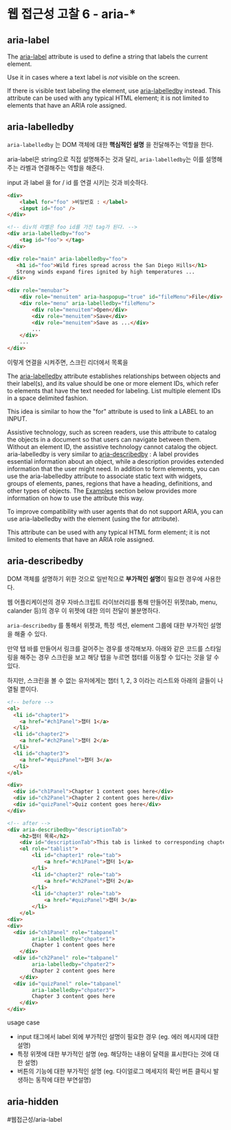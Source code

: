 # 웹 접근성 고찰 6 - aria-*

## aria-label


The  [aria-label](https://www.w3.org/TR/wai-aria/#aria-label)  attribute is used to define a string that labels the current element.

Use it in cases where a text label is *not* visible on the screen.

If there is visible text labeling the element, use  [aria-labelledby](https://developer.mozilla.org/en-US/docs/Web/Accessibility/ARIA/ARIA_Techniques/Using_the_aria-labelledby_attribute)  instead.
This attribute can be used with any typical HTML element; it is not limited to elements that have an ARIA role assigned.


## aria-labelledby

`aria-labelledby` 는  DOM 객체에 대한 **핵심적인 설명** 을 전달해주는 역할을 한다.

aria-label은 string으로 직접 설명해주는 것과 달리, `aria-labelledby`는 이를 설명해주는 라벨과 연결해주는 역할을 해준다.

input 과  label 을  for / id 를 연결 시키는 것과 비슷하다.


```html
<div>
	<label for="foo" >비밀번호 : </label>
	<input id="foo" />
</div>
```


```html
<!-- div의 라벨은 foo id를 가진 tag가 된다. -->
<div aria-labelledby="foo"> 
	<tag id="foo"> </tag>
</div>
```

```html
<div role="main" aria-labelledby="foo">
   <h1 id="foo">Wild fires spread across the San Diego Hills</h1>
   Strong winds expand fires ignited by high temperatures ...
</div>
```

```html
<div role="menubar">
    <div role="menuitem" aria-haspopup="true" id="fileMenu">File</div>
    <div role="menu" aria-labelledby="fileMenu">
        <div role="menuitem">Open</div>
        <div role="menuitem">Save</div>
        <div role="menuitem">Save as ...</div>
        ...
    </div>
    ...
</div>

```

이렇게 연결을 시켜주면, 스크린 리더에서 목록을

The  [aria-labelledby](https://www.w3.org/TR/wai-aria/#aria-labelledby)  attribute establishes relationships between objects and their label(s), and its value should be one or more element IDs, which refer to elements that have the text needed for labeling. List multiple element IDs in a space delimited fashion.

This idea is similar to how the "for" attribute is used to link a LABEL to an INPUT.


Assistive technology, such as screen readers, use this attribute to catalog the objects in a document so that users can navigate between them. Without an element ID, the assistive technology cannot catalog the object.
aria-labelledby is very similar to  [aria-describedby](https://developer.mozilla.org/en-US/docs/Web/Accessibility/ARIA/ARIA_Techniques/Using_the_aria-describedby_attribute) : A label provides essential information about an object, while a description provides extended information that the user might need.
In addition to form elements, you can use the aria-labelledby attribute to associate static text with widgets, groups of elements, panes, regions that have a heading, definitions, and other types of objects. The  [Examples](https://developer.mozilla.org/en-US/docs/Web/Accessibility/ARIA/ARIA_Techniques/Using_the_aria-labelledby_attribute#examples)  section below provides more information on how to use the attribute this way.

To improve compatibility with user agents that do not support ARIA, you can use aria-labelledby with the  [<label>](https://developer.mozilla.org/en-US/docs/Web/HTML/Element/label)  element (using the for attribute).

This attribute can be used with any typical HTML form element; it is not limited to elements that have an ARIA role assigned.


## aria-describedby

DOM 객체를 설명하기 위한 것으로 일반적으로 **부가적인 설명**이 필요한 경우에 사용한다.

웹 어플리케이션의 경우 자바스크립트 라이브러리를 통해 만들어진 위젯(tab, menu, calander 등)의 경우 이 위젯에 대한 의미 전달이 불분명하다.

`aria-describedby` 를 통해서 위젯과, 특정 섹션, element 그룹에 대한 부가적인 설명을 해줄 수 있다.

만약 탭 바를 만들어서 링크를 걸어주는 경우를 생각해보자.  아래와 같은 코드를 스타일링을 해주는 경우 스크린을 보고 해당 탭을 누르면 챕터를 이동할 수 있다는 것을 알 수 있다.

하지만, 스크린을 볼 수 없는 유저에게는 챕터 1, 2, 3 이라는 리스트와 아래의 글들이 나열될 뿐이다.

```html
<!-- before --> 
<ol>
  <li id="chapter1">
    <a href="#ch1Panel">챕터 1</a>
  </li>
  <li id="chapter2">
    <a href="#ch2Panel">챕터 2</a>
  </li>
  <li id="chapter3">
    <a href="#quizPanel">챕터 3</a>
  </li>
</ol>

<div>
  <div id="ch1Panel">Chapter 1 content goes here</div>
  <div id="ch2Panel">Chapter 2 content goes here</div>
  <div id="quizPanel">Quiz content goes here</div>
</div>

<!-- after -->
<div aria-describedby="descriptionTab"> 
	<h2>챕터 목록</h2>
	<div id="descriptionTab">This tab is linked to corresponding chapter<div> 
	<ol role="tablist">
  		<li id="chapter1" role="tab">
    		<a href="#ch1Panel">챕터 1</a>
  		</li>
  		<li id="chapter2" role="tab">
    		<a href="#ch2Panel">챕터 2</a>
 		</li>
 	 	<li id="chapter3" role="tab">
    		<a href="#quizPanel">챕터 3</a>
  		</li>
	</ol>
<div>
<div>
  <div id="ch1Panel" role="tabpanel" 
		aria-labelledby="chpater1">
		Chapter 1 content goes here
	</div>
  <div id="ch2Panel" role="tabpanel" 
		aria-labelledby="chpater2">
		Chapter 2 content goes here
	</div>
  <div id="quizPanel" role="tabpanel" 
		aria-labelledby="chpater3">
		Chapter 3 content goes here
	</div>
</div>
```


usage case
- input 태그에서  label 외에 부가적인 설명이 필요한 경우 (eg. 에러 메시지에 대한 설명)
- 특정 위젯에 대한 부가적인 설명 (eg. 해당하는 내용이 달력을 표시한다는 것에 대한 설명)
- 버튼의 기능에 대한 부가적인 설명 (eg. 다이얼로그 메세지의 확인 버튼 클릭시 발생하는 동작에 대한 부연설명)


## aria-hidden
#웹접근성/aria-label